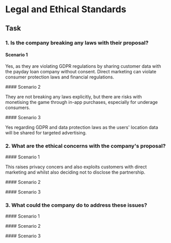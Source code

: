 # Legal and Ethical Standards

## Task

### 1. Is the company breaking any laws with their proposal?

#### Scenario 1

Yes, as they are violating GDPR regulations by sharing customer data with the payday loan company without consent. Direct marketing can violate consumer protection laws and financial regulations.

#### Scenario 2

They are not breaking any laws explicitly, but there are risks with monetising the game through in-app purchases, especially for underage consumers.

#### Scenario 3

Yes regarding GDPR and data protection laws as the users' location data will be shared for targeted advertising.


### 2. What are the ethical concerns with the company's proposal?

#### Scenario 1

This raises privacy concers and also exploits customers with direct marketing and whilst also deciding not to disclose the partnership.

#### Scenario 2



#### Scenario 3




### 3. What could the company do to address these issues?

#### Scenario 1


#### Scenario 2

#### Scenario 3